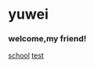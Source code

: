 # yuwei
<h3><b>welcome,my friend!</b></h3>

<a href="https://github.com/yuwei515/test/school/1/#">school</a>
<a href="https://github.com/yuwei515/test/test3">test</a>
